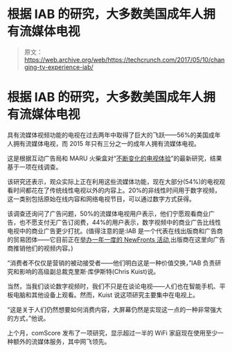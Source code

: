 # 根据 IAB 的研究，大多数美国成年人拥有流媒体电视

> 原文：<https://web.archive.org/web/https://techcrunch.com/2017/05/10/changing-tv-experience-iab/>

# 根据 IAB 的研究，大多数美国成年人拥有流媒体电视

具有流媒体视频功能的电视在过去两年中取得了巨大的飞跃——56%的美国成年人拥有流媒体电视，而 2015 年只有三分之一的成年人拥有流媒体电视。

这是根据互动广告局和 MARU 火柴盒对“[不断变化的电视体验](https://web.archive.org/web/20230324211154/http://www.iab.com/2017ChangingTVExperience)”的最新研究，结果基于一项在线调查。

该研究还表示，观众实际上正在利用这些流媒体功能，现在大部分(54%)的电视观看时间都花在了传统线性电视以外的内容上。20%的非线性时间用于数字视频，这一类别包括原始在线内容和网络电视节目，可以通过数字方式获得。

该调查还询问了广告问题，50%的流媒体电视用户表示，他们宁愿观看商业广告，也不愿支付无广告订阅费，44%的用户表示，数字视频中的商业广告比线性电视中的商业广告更少打扰。(值得注意的是:IAB 是一个代表在线出版商和广告商的贸易团体——它目前正在[举办一年一度的 NewFronts 活动](https://web.archive.org/web/20230324211154/https://techcrunch.com/tag/newfronts/),出版商在这里向广告商推销他们的视频内容。)

“消费者不仅仅是营销的被动接受者——他们明白这是一种价值交换，”IAB 负责研究和影响的高级副总裁克里斯·库伊斯特(Chris Kuist)说。

当然，当我们谈论数字视频时，我们不只是在谈论电视——人们也在智能手机、平板电脑和其他设备上观看。然而，Kuist 说这项研究主要集中在电视上。

“这是关于人们仍然想要如何消费内容，大屏幕仍然是实现这一点的一种非常强大的方式，”他说。

上个月，comScore 发布了一项研究，显示超过一半的 WiFi 家庭现在使用至少一种额外的流媒体服务，其中网飞领先。